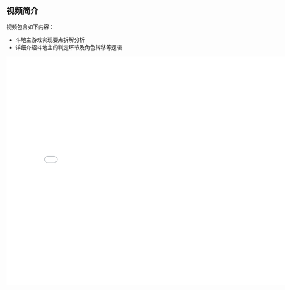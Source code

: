 ## 视频简介

视频包含如下内容：

- 斗地主游戏实现要点拆解分析
- 详细介绍斗地主的判定环节及角色转移等逻辑

<div style="text-align: center">

  <iframe style="width: 800px;height: 600px;" src="//player.bilibili.com/player.html?aid=23413451&cid=39026424&page=2" scrolling="no" border="0" frameborder="no" framespacing="0" allowfullscreen="true"></iframe>

</div>